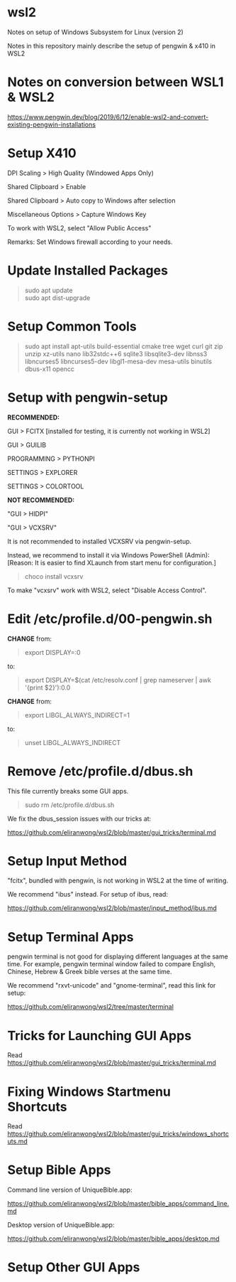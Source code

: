 # wsl2
Notes on setup of Windows Subsystem for Linux (version 2)

Notes in this repository mainly describe the setup of pengwin & x410 in WSL2

# Notes on conversion between WSL1 & WSL2

https://www.pengwin.dev/blog/2019/6/12/enable-wsl2-and-convert-existing-pengwin-installations

# Setup X410

DPI Scaling > High Quality (Windowed Apps Only)

Shared Clipboard > Enable

Shared Clipboard > Auto copy to Windows after selection

Miscellaneous Options > Capture Windows Key

To work with WSL2, select "Allow Public Access"

Remarks: Set Windows firewall according to your needs.

# Update Installed Packages

> sudo apt update<br>
> sudo apt dist-upgrade

# Setup Common Tools

> sudo apt install apt-utils build-essential cmake tree wget curl git zip unzip xz-utils nano lib32stdc++6 sqlite3 libsqlite3-dev libnss3 libncurses5 libncurses5-dev libgl1-mesa-dev mesa-utils binutils dbus-x11 opencc

# Setup with pengwin-setup

<b>RECOMMENDED:</b>

GUI > FCITX [installed for testing, it is currently not working in WSL2]

GUI > GUILIB

PROGRAMMING > PYTHONPI

SETTINGS > EXPLORER

SETTINGS > COLORTOOL

<b>NOT RECOMMENDED:</b>

"GUI > HIDPI"

"GUI > VCXSRV"

It is not recommended to installed VCXSRV via pengwin-setup.

Instead, we recommend to install it via Windows PowerShell (Admin):
[Reason: It is easier to find XLaunch from start menu for configuration.]

> choco install vcxsrv

To make "vcxsrv" work with WSL2, select "Disable Access Control".

# Edit /etc/profile.d/00-pengwin.sh

<b>CHANGE</b> from:

> export DISPLAY=:0

to:

> export DISPLAY=$(cat /etc/resolv.conf | grep nameserver | awk '{print $2}'):0.0

<b>CHANGE</b> from:

> export LIBGL_ALWAYS_INDIRECT=1

to:

> unset LIBGL_ALWAYS_INDIRECT

# Remove /etc/profile.d/dbus.sh

This file currently breaks some GUI apps.

> sudo rm /etc/profile.d/dbus.sh

We fix the dbus_session issues with our tricks at:

https://github.com/eliranwong/wsl2/blob/master/gui_tricks/terminal.md

# Setup Input Method

"fcitx", bundled with pengwin, is not working in WSL2 at the time of writing.

We recommend "ibus" instead.  For setup of ibus, read:

https://github.com/eliranwong/wsl2/blob/master/input_method/ibus.md

# Setup Terminal Apps

pengwin terminal is not good for displaying different languages at the same time.  For example, pengwin terminal window failed to compare English, Chinese, Hebrew & Greek bible verses at the same time.

We recommend "rxvt-unicode" and "gnome-terminal", read this link for setup:

https://github.com/eliranwong/wsl2/tree/master/terminal

# Tricks for Launching GUI Apps

Read https://github.com/eliranwong/wsl2/blob/master/gui_tricks/terminal.md

# Fixing Windows Startmenu Shortcuts

Read https://github.com/eliranwong/wsl2/blob/master/gui_tricks/windows_shortcuts.md

# Setup Bible Apps

Command line version of UniqueBible.app:

https://github.com/eliranwong/wsl2/blob/master/bible_apps/command_line.md

Desktop version of UniqueBible.app:

https://github.com/eliranwong/wsl2/blob/master/bible_apps/desktop.md

# Setup Other GUI Apps

